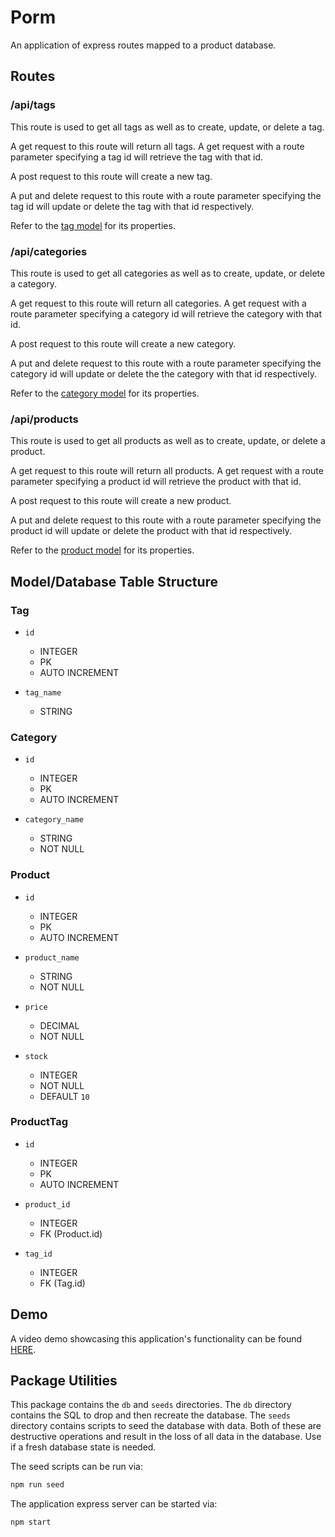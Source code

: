 # Porm

An application of express routes mapped to a product database.

## Routes

### /api/tags

This route is used to get all tags as well as to create, update, or delete a tag.

A get request to this route will return all tags. A get request with a route parameter specifying a tag id will retrieve
the tag with that id.

A post request to this route will create a new tag.

A put and delete request to this route with a route parameter specifying the tag id will update or delete the tag with
that id respectively.

Refer to the [tag model](#tag) for its properties.

### /api/categories

This route is used to get all categories as well as to create, update, or delete a category.

A get request to this route will return all categories. A get request with a route parameter specifying a category id
will retrieve the category with that id.

A post request to this route will create a new category.

A put and delete request to this route with a route parameter specifying the category id will update or delete the
the category with that id respectively.

Refer to the [category model](#category) for its properties.

### /api/products

This route is used to get all products as well as to create, update, or delete a product.

A get request to this route will return all products. A get request with a route parameter specifying a product id will
retrieve the product with that id.

A post request to this route will create a new product.

A put and delete request to this route with a route parameter specifying the product id will update or delete the product
with that id respectively.

Refer to the [product model](#product) for its properties.

## Model/Database Table Structure

### Tag

- `id`

  - INTEGER
  - PK
  - AUTO INCREMENT

- `tag_name`

  - STRING

### Category

- `id`

  - INTEGER
  - PK
  - AUTO INCREMENT

- `category_name`

  - STRING
  - NOT NULL

### Product

- `id`

  - INTEGER
  - PK
  - AUTO INCREMENT

- `product_name`

  - STRING
  - NOT NULL

- `price`

  - DECIMAL
  - NOT NULL

- `stock`

  - INTEGER
  - NOT NULL
  - DEFAULT `10`

### ProductTag

- `id`

  - INTEGER
  - PK
  - AUTO INCREMENT

- `product_id`

  - INTEGER
  - FK (Product.id)

- `tag_id`

  - INTEGER
  - FK (Tag.id)

## Demo

A video demo showcasing this application's functionality can be found
[HERE](https://drive.google.com/file/d/1CaXLXT-EZwCU-05TT8VjdEi-bYAoA7s2/view?usp=sharing).

## Package Utilities

This package contains the `db` and `seeds` directories. The `db` directory contains the SQL to drop and then recreate
the database. The `seeds` directory contains scripts to seed the database with data. Both of these are destructive
operations and result in the loss of all data in the database. Use if a fresh database state is needed.

The seed scripts can be run via:

```bash
npm run seed
```

The application express server can be started via:

```bash
npm start
```
